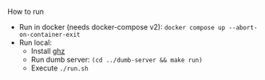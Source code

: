 How to run
- Run in docker (needs docker-compose v2): `docker compose up --abort-on-container-exit`
- Run local:
    - Install [ghz](https://ghz.sh/docs/install)
    - Run dumb server: `(cd ../dumb-server && make run)`
    - Execute `./run.sh`
